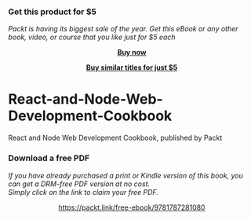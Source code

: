 
### Get this product for $5

<i>Packt is having its biggest sale of the year. Get this eBook or any other book, video, or course that you like just for $5 each</i>


<b><p align='center'>[Buy now](https://packt.link/9781787281080)</p></b>


<b><p align='center'>[Buy similar titles for just $5](https://subscription.packtpub.com/search)</p></b>


# React-and-Node-Web-Development-Cookbook
React and Node Web Development Cookbook, published by Packt 
### Download a free PDF

 <i>If you have already purchased a print or Kindle version of this book, you can get a DRM-free PDF version at no cost.<br>Simply click on the link to claim your free PDF.</i>
<p align="center"> <a href="https://packt.link/free-ebook/9781787281080">https://packt.link/free-ebook/9781787281080 </a> </p>
